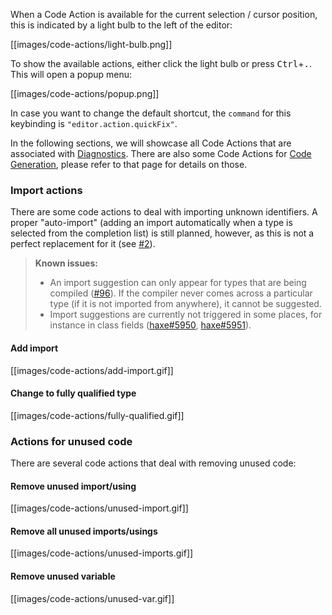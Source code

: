 When a Code Action is available for the current selection / cursor position, this is indicated by a light bulb to the left of the editor:

[[images/code-actions/light-bulb.png]]

To show the available actions, either click the light bulb or press <kbd>Ctrl</kbd>+<kbd>.</kbd>. This will open a popup menu:

[[images/code-actions/popup.png]]

In case you want to change the default shortcut, the `command` for this keybinding is `"editor.action.quickFix"`.

In the following sections, we will showcase all Code Actions that are associated with [Diagnostics](/vshaxe/vshaxe/wiki/Diagnostics). There are also some Code Actions for [Code Generation](/vshaxe/vshaxe/wiki/Code-Generation), please refer to that page for details on those.

### Import actions

There are some code actions to deal with importing unknown identifiers. A proper "auto-import" (adding an import automatically when a type is selected from the completion list) is still planned, however, as this is not a perfect replacement for it (see [#2](/vshaxe/vshaxe/issues/2)).

>**Known issues:**
> - An import suggestion can only appear for types that are being compiled ([#96](https://github.com/vshaxe/vshaxe/issues/96)). If the compiler never comes across a particular type (if it is not imported from anywhere), it cannot be suggested.
> - Import suggestions are currently not triggered in some places, for instance in class fields ([haxe#5950](https://github.com/HaxeFoundation/haxe/issues/5950), [haxe#5951](https://github.com/HaxeFoundation/haxe/issues/5951)).

#### Add import

[[images/code-actions/add-import.gif]]

#### Change to fully qualified type

[[images/code-actions/fully-qualified.gif]]

### Actions for unused code

There are several code actions that deal with removing unused code:

#### Remove unused import/using

[[images/code-actions/unused-import.gif]]

#### Remove all unused imports/usings

[[images/code-actions/unused-imports.gif]]

#### Remove unused variable

[[images/code-actions/unused-var.gif]]